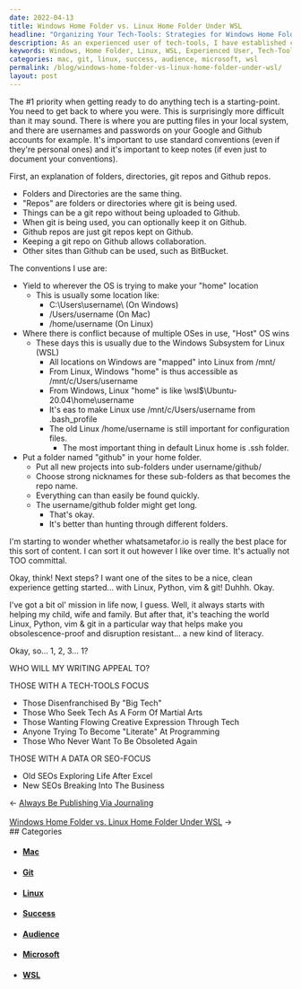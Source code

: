 ```yaml
---
date: 2022-04-13
title: Windows Home Folder vs. Linux Home Folder Under WSL
headline: "Organizing Your Tech-Tools: Strategies for Windows Home Folder and Linux Home Folder Under WSL"
description: As an experienced user of tech-tools, I have established conventions for storing files in my local system and online. I use the 'home' folder of the operating system as my starting point, and I'm also utilizing the Windows Subsystem for Linux (WSL) to access the Linux home folder. I'm currently considering what audience my writing should appeal to, and have identified two primary groups. Read my blog post to learn more about my strategies for organizing and using tech-tools.
keywords: Windows, Home Folder, Linux, WSL, Experienced User, Tech-Tools, Local System, Online, Strategies, Organizing, Mac, Github, Audience, Writing, Groups, Tech-Tools
categories: mac, git, linux, success, audience, microsoft, wsl
permalink: /blog/windows-home-folder-vs-linux-home-folder-under-wsl/
layout: post
---
```



The #1 priority when getting ready to do anything tech is a starting-point.
You need to get back to where you were. This is surprisingly more difficult
than it may sound. There is where you are putting files in your local system,
and there are usernames and passwords on your Google and Github accounts for
example. It's important to use standard conventions (even if they're personal
ones) and it's important to keep notes (if even just to document your
conventions).

First, an explanation of folders, directories, git repos and Github repos.

- Folders and Directories are the same thing.
- "Repos" are folders or directories where git is being used.
- Things can be a git repo without being uploaded to Github.
- When git is being used, you can optionally keep it on Github.
- Github repos are just git repos kept on Github.
- Keeping a git repo on Github allows collaboration.
- Other sites than Github can be used, such as BitBucket.

The conventions I use are:

- Yield to wherever the OS is trying to make your "home" location
  - This is usually some location like:
    - C:\Users\username\ (On Windows)
    - /Users/username (On Mac)
    - /home/username (On Linux)
- Where there is conflict because of multiple OSes in use, "Host" OS wins
  - These days this is usually due to the Windows Subsystem for Linux (WSL)
    - All locations on Windows are "mapped" into Linux from /mnt/
    - From Linux, Windows "home" is thus accessible as /mnt/c/Users/username
    - From Windows, Linux "home" is like \\wsl$\Ubuntu-20.04\home\username
    - It's eas to make Linux use /mnt/c/Users/username from .bash_profile
    - The old Linux /home/username is still important for configuration files.
      - The most important thing in default Linux home is .ssh folder.
- Put a folder named "github" in your home folder.
  - Put all new projects into sub-folders under username/github/
  - Choose strong nicknames for these sub-folders as that becomes the repo name.
  - Everything can than easily be found quickly.
  - The username/github folder might get long.
    - That's okay.
    - It's better than hunting through different folders.

I'm starting to wonder whether whatsametafor.io is really the best place for
this sort of content. I can sort it out however I like over time. It's actually
not TOO committal.

Okay, think! Next steps? I want one of the sites to be a nice, clean experience
getting started... with Linux, Python, vim & git! Duhhh. Okay.

I've got a bit ol' mission in life now, I guess. Well, it always starts with
helping my child, wife and family. But after that, it's teaching the world
Linux, Python, vim & git in a particular way that helps make you
obsolescence-proof and disruption resistant... a new kind of literacy.

Okay, so... 1, 2, 3... 1?

WHO WILL MY WRITING APPEAL TO?

THOSE WITH A TECH-TOOLS FOCUS

- Those Disenfranchised By "Big Tech"
- Those Who Seek Tech As A Form Of Martial Arts
- Those Wanting Flowing Creative Expression Through Tech
- Anyone Trying To Become "Literate" At Programming
- Those Who Never Want To Be Obsoleted Again

THOSE WITH A DATA OR SEO-FOCUS

- Old SEOs Exploring Life After Excel
- New SEOs Breaking Into The Business

<div class="arrow-links"><div class="post-nav-prev"><span class="arrow">&larr;&nbsp;</span><a href="/blog/always-be-publishing-via-journaling/">Always Be Publishing Via Journaling</a></div> &nbsp; <div class="post-nav-next"><a href="/blog/windows-home-folder-vs-linux-home-folder-under-wsl/">Windows Home Folder vs. Linux Home Folder Under WSL</a><span class="arrow">&nbsp;&rarr;</span></div></div>
## Categories

<ul>
<li><h4><a href='/mac/'>Mac</a></h4></li>
<li><h4><a href='/git/'>Git</a></h4></li>
<li><h4><a href='/linux/'>Linux</a></h4></li>
<li><h4><a href='/success/'>Success</a></h4></li>
<li><h4><a href='/audience/'>Audience</a></h4></li>
<li><h4><a href='/microsoft/'>Microsoft</a></h4></li>
<li><h4><a href='/wsl/'>WSL</a></h4></li></ul>